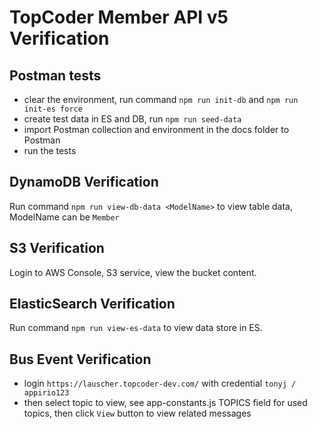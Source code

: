 # TopCoder Member API v5 Verification

## Postman tests
- clear the environment, run command `npm run init-db` and `npm run init-es force`
- create test data in ES and DB, run `npm run seed-data`
- import Postman collection and environment in the docs folder to Postman
- run the tests

## DynamoDB Verification
Run command `npm run view-db-data <ModelName>` to view table data, ModelName can be `Member`

## S3 Verification

Login to AWS Console, S3 service, view the bucket content.

## ElasticSearch Verification

Run command `npm run view-es-data` to view data store in ES.

## Bus Event Verification

- login `https://lauscher.topcoder-dev.com/` with credential `tonyj / appirio123`
- then select topic to view, see app-constants.js TOPICS field for used topics, then click `View` button to view related messages

